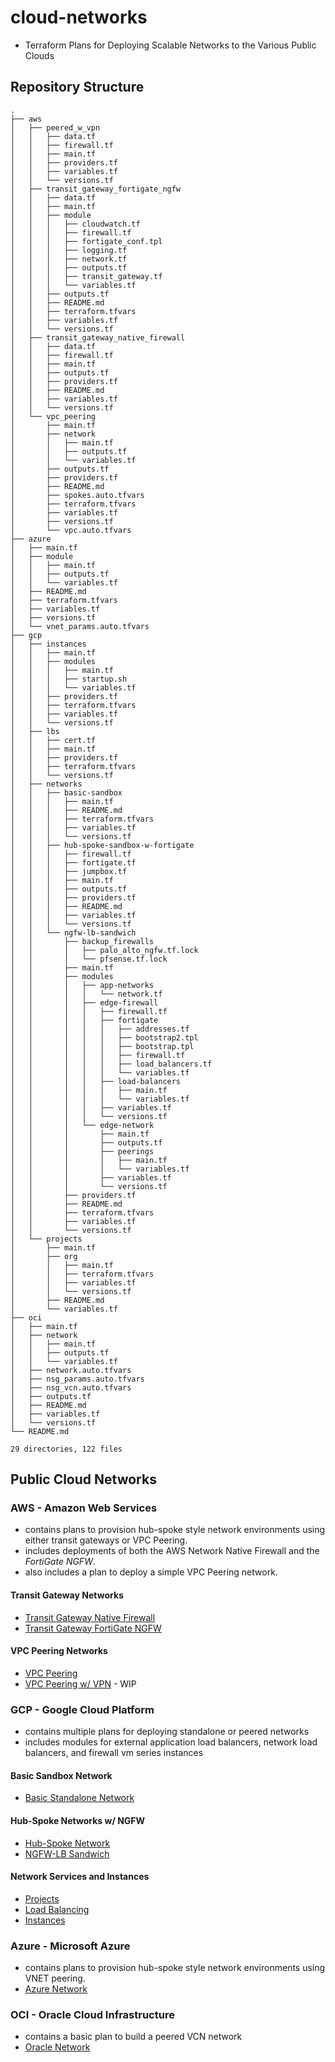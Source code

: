 # cloud-networks

- Terraform Plans for Deploying Scalable Networks to the Various Public Clouds

## Repository Structure

```tree
.
├── aws
│   ├── peered_w_vpn
│   │   ├── data.tf
│   │   ├── firewall.tf
│   │   ├── main.tf
│   │   ├── providers.tf
│   │   ├── variables.tf
│   │   └── versions.tf
│   ├── transit_gateway_fortigate_ngfw
│   │   ├── data.tf
│   │   ├── main.tf
│   │   ├── module
│   │   │   ├── cloudwatch.tf
│   │   │   ├── firewall.tf
│   │   │   ├── fortigate_conf.tpl
│   │   │   ├── logging.tf
│   │   │   ├── network.tf
│   │   │   ├── outputs.tf
│   │   │   ├── transit_gateway.tf
│   │   │   └── variables.tf
│   │   ├── outputs.tf
│   │   ├── README.md
│   │   ├── terraform.tfvars
│   │   ├── variables.tf
│   │   └── versions.tf
│   ├── transit_gateway_native_firewall
│   │   ├── data.tf
│   │   ├── firewall.tf
│   │   ├── main.tf
│   │   ├── outputs.tf
│   │   ├── providers.tf
│   │   ├── README.md
│   │   ├── variables.tf
│   │   └── versions.tf
│   └── vpc_peering
│       ├── main.tf
│       ├── network
│       │   ├── main.tf
│       │   ├── outputs.tf
│       │   └── variables.tf
│       ├── outputs.tf
│       ├── providers.tf
│       ├── README.md
│       ├── spokes.auto.tfvars
│       ├── terraform.tfvars
│       ├── variables.tf
│       ├── versions.tf
│       └── vpc.auto.tfvars
├── azure
│   ├── main.tf
│   ├── module
│   │   ├── main.tf
│   │   ├── outputs.tf
│   │   └── variables.tf
│   ├── README.md
│   ├── terraform.tfvars
│   ├── variables.tf
│   ├── versions.tf
│   └── vnet_params.auto.tfvars
├── gcp
│   ├── instances
│   │   ├── main.tf
│   │   ├── modules
│   │   │   ├── main.tf
│   │   │   ├── startup.sh
│   │   │   └── variables.tf
│   │   ├── providers.tf
│   │   ├── terraform.tfvars
│   │   ├── variables.tf
│   │   └── versions.tf
│   ├── lbs
│   │   ├── cert.tf
│   │   ├── main.tf
│   │   ├── providers.tf
│   │   ├── terraform.tfvars
│   │   └── versions.tf
│   ├── networks
│   │   ├── basic-sandbox
│   │   │   ├── main.tf
│   │   │   ├── README.md
│   │   │   ├── terraform.tfvars
│   │   │   ├── variables.tf
│   │   │   └── versions.tf
│   │   ├── hub-spoke-sandbox-w-fortigate
│   │   │   ├── firewall.tf
│   │   │   ├── fortigate.tf
│   │   │   ├── jumpbox.tf
│   │   │   ├── main.tf
│   │   │   ├── outputs.tf
│   │   │   ├── providers.tf
│   │   │   ├── README.md
│   │   │   ├── variables.tf
│   │   │   └── versions.tf
│   │   └── ngfw-lb-sandwich
│   │       ├── backup_firewalls
│   │       │   ├── palo_alto_ngfw.tf.lock
│   │       │   └── pfsense.tf.lock
│   │       ├── main.tf
│   │       ├── modules
│   │       │   ├── app-networks
│   │       │   │   └── network.tf
│   │       │   ├── edge-firewall
│   │       │   │   ├── firewall.tf
│   │       │   │   ├── fortigate
│   │       │   │   │   ├── addresses.tf
│   │       │   │   │   ├── bootstrap2.tpl
│   │       │   │   │   ├── bootstrap.tpl
│   │       │   │   │   ├── firewall.tf
│   │       │   │   │   ├── load_balancers.tf
│   │       │   │   │   └── variables.tf
│   │       │   │   ├── load-balancers
│   │       │   │   │   ├── main.tf
│   │       │   │   │   └── variables.tf
│   │       │   │   ├── variables.tf
│   │       │   │   └── versions.tf
│   │       │   └── edge-network
│   │       │       ├── main.tf
│   │       │       ├── outputs.tf
│   │       │       ├── peerings
│   │       │       │   ├── main.tf
│   │       │       │   └── variables.tf
│   │       │       ├── variables.tf
│   │       │       └── versions.tf
│   │       ├── providers.tf
│   │       ├── README.md
│   │       ├── terraform.tfvars
│   │       ├── variables.tf
│   │       └── versions.tf
│   └── projects
│       ├── main.tf
│       ├── org
│       │   ├── main.tf
│       │   ├── terraform.tfvars
│       │   ├── variables.tf
│       │   └── versions.tf
│       ├── README.md
│       └── variables.tf
├── oci
│   ├── main.tf
│   ├── network
│   │   ├── main.tf
│   │   ├── outputs.tf
│   │   └── variables.tf
│   ├── network.auto.tfvars
│   ├── nsg_params.auto.tfvars
│   ├── nsg_vcn.auto.tfvars
│   ├── outputs.tf
│   ├── README.md
│   ├── variables.tf
│   └── versions.tf
└── README.md

29 directories, 122 files
```

## Public Cloud Networks

### AWS - Amazon Web Services

- contains plans to provision hub-spoke style network environments using either transit gateways or VPC Peering.
- includes deployments of both the AWS Network Native Firewall and the *FortiGate NGFW*.
- also includes a plan to deploy a simple VPC Peering network.

#### Transit Gateway Networks

- [Transit Gateway Native Firewall](aws/transit_gateway_native_firewall)
- [Transit Gateway FortiGate NGFW](aws/transit_gateway_fortigate_ngfw)

#### VPC Peering Networks

- [VPC Peering](aws/vpc_peering)
- [VPC Peering w/ VPN](aws/peered_w_vpn) - WIP

### GCP - Google Cloud Platform

- contains multiple plans for deploying standalone or peered networks
- includes modules for external application load balancers, network load balancers, and firewall vm series instances

#### Basic Sandbox Network

- [Basic Standalone Network](gcp/networks/basic-sandbox)

#### Hub-Spoke Networks w/ NGFW

- [Hub-Spoke Network](gcp/networks/hub-spoke-sandbox-w-fortigate)
- [NGFW-LB Sandwich](gcp/networks/ngfw-lb-sandwich)

#### Network Services and Instances

- [Projects](gcp/projects)
- [Load Balancing](gcp/lbs)
- [Instances](gcp/instances)

### Azure - Microsoft Azure

- contains plans to provision hub-spoke style network environments using VNET peering.
- [Azure Network](azure)

### OCI - Oracle Cloud Infrastructure

- contains a basic plan to build a peered VCN network
- [Oracle Network](oci/network)
